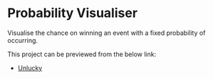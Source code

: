 # Probability Visualiser

Visualise the chance on winning an event with a fixed probability of occurring.

This project can be previewed from the below link:

- [Unlucky](https://unlucky.appsbyjames.com/)
